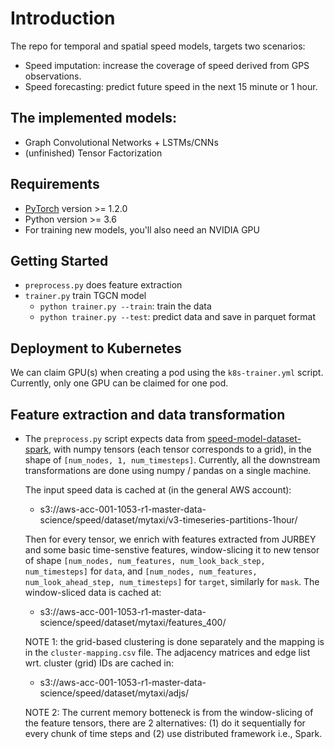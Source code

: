 # Introduction

The repo for temporal and spatial speed models, targets two scenarios:
- Speed imputation: increase the coverage of speed derived from GPS observations.
- Speed forecasting: predict future speed in the next 15 minute or 1 hour.

## The implemented models:
- Graph Convolutional Networks + LSTMs/CNNs
- (unfinished) Tensor Factorization

## Requirements
* [PyTorch](http://pytorch.org/) version >= 1.2.0
* Python version >= 3.6
* For training new models, you'll also need an NVIDIA GPU

## Getting Started

* `preprocess.py` does feature extraction
* `trainer.py` train TGCN model
     - `python trainer.py --train`: train the data
     - `python trainer.py --test`: predict data and save in parquet format
     
## Deployment to Kubernetes

We can claim GPU(s) when creating a pod using the `k8s-trainer.yml` script. Currently, only one GPU
can be claimed for one pod.


## Feature extraction and data transformation

* The `preprocess.py` script expects data from [speed-model-dataset-spark](https://gitlab.mobilityservices.io/am/roam/realtime/speed-model-dataset-spark),
  with numpy tensors (each tensor corresponds to a grid), in the shape of `[num_nodes, 1, num_timesteps]`. Currently, all
  the downstream transformations are done using numpy / pandas on a single machine.
  
  The input speed data is cached at (in the general AWS account):
   - s3://aws-acc-001-1053-r1-master-data-science/speed/dataset/mytaxi/v3-timeseries-partitions-1hour/
  
  Then for every tensor, we enrich with features extracted from JURBEY and some basic time-senstive features, 
  window-slicing it to new tensor of shape `[num_nodes, num_features, num_look_back_step, num_timesteps]` for `data`,
  and `[num_nodes, num_features, num_look_ahead_step, num_timesteps]` for `target`, similarly for `mask`.
  The window-sliced data is cached at:
   -  s3://aws-acc-001-1053-r1-master-data-science/speed/dataset/mytaxi/features_400/
   
   NOTE 1: the grid-based clustering is done separately and the mapping is in the `cluster-mapping.csv` file.
   The adjacency matrices and edge list wrt. cluster (grid) IDs are cached in:
   -  s3://aws-acc-001-1053-r1-master-data-science/speed/dataset/mytaxi/adjs/
   
   NOTE 2: The current memory botteneck is from the window-slicing of the feature tensors, there are 2 alternatives:
   (1) do it sequentially for every chunk of time steps and (2) use distributed framework i.e., Spark.
  

 

